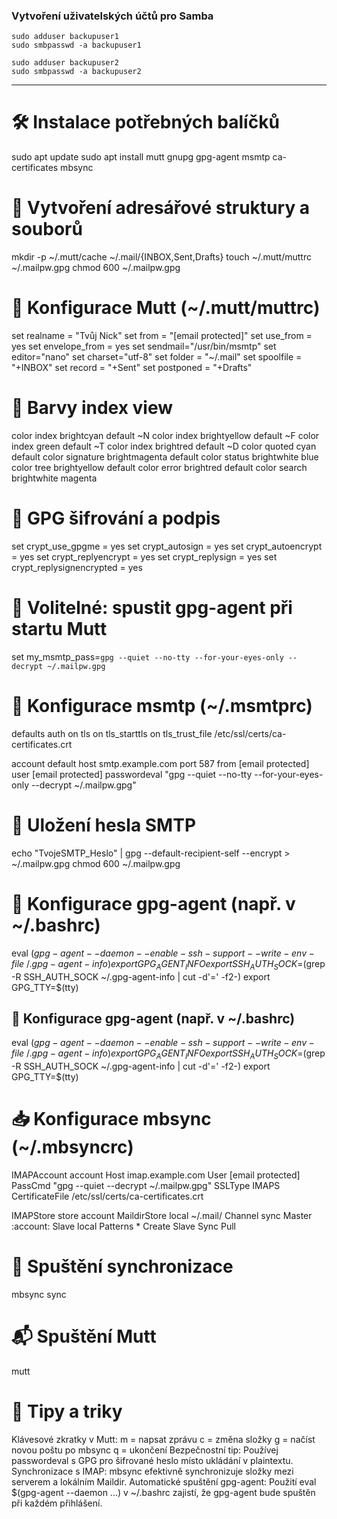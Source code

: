 ### Vytvoření uživatelských účtů pro Samba

    sudo adduser backupuser1
    sudo smbpasswd -a backupuser1

    sudo adduser backupuser2
    sudo smbpasswd -a backupuser2

---


# 🛠️ Instalace potřebných balíčků
sudo apt update
sudo apt install mutt gnupg gpg-agent msmtp ca-certificates mbsync

# 📁 Vytvoření adresářové struktury a souborů
mkdir -p ~/.mutt/cache ~/.mail/{INBOX,Sent,Drafts}
touch ~/.mutt/muttrc ~/.mailpw.gpg
chmod 600 ~/.mailpw.gpg

# 🧩 Konfigurace Mutt (~/.mutt/muttrc)
set realname = "Tvůj Nick"
set from = "[email protected]"
set use_from = yes
set envelope_from = yes
set sendmail="/usr/bin/msmtp"
set editor="nano"
set charset="utf-8"
set folder = "~/.mail"
set spoolfile = "+INBOX"
set record = "+Sent"
set postponed = "+Drafts"

# 🎨 Barvy index view
color index brightcyan default ~N
color index brightyellow default ~F
color index green default ~T
color index brightred default ~D
color quoted cyan default
color signature brightmagenta default
color status brightwhite blue
color tree brightyellow default
color error brightred default
color search brightwhite magenta

# 🔐 GPG šifrování a podpis
set crypt_use_gpgme = yes
set crypt_autosign = yes
set crypt_autoencrypt = yes
set crypt_replyencrypt = yes
set crypt_replysign = yes
set crypt_replysignencrypted = yes

# 🔄 Volitelné: spustit gpg-agent při startu Mutt
set my_msmtp_pass=`gpg --quiet --no-tty --for-your-eyes-only --decrypt ~/.mailpw.gpg`

# 📧 Konfigurace msmtp (~/.msmtprc)
defaults
auth on
tls on
tls_starttls on
tls_trust_file /etc/ssl/certs/ca-certificates.crt

account default
host smtp.example.com
port 587
from [email protected]
user [email protected]
passwordeval "gpg --quiet --no-tty --for-your-eyes-only --decrypt ~/.mailpw.gpg"

# 🔐 Uložení hesla SMTP
echo "TvojeSMTP_Heslo" | gpg --default-recipient-self --encrypt > ~/.mailpw.gpg
chmod 600 ~/.mailpw.gpg

# 🧪 Konfigurace gpg-agent (např. v ~/.bashrc)
eval $(gpg-agent --daemon --enable-ssh-support --write-env-file ~/.gpg-agent-info)
export GPG_AGENT_INFO
export SSH_AUTH_SOCK=$(grep -R SSH_AUTH_SOCK ~/.gpg-agent-info | cut -d'=' -f2-)
export GPG_TTY=$(tty)

## 🧪 Konfigurace gpg-agent (např. v ~/.bashrc)
eval $(gpg-agent --daemon --enable-ssh-support --write-env-file ~/.gpg-agent-info)
export GPG_AGENT_INFO
export SSH_AUTH_SOCK=$(grep -R SSH_AUTH_SOCK ~/.gpg-agent-info | cut -d'=' -f2-)
export GPG_TTY=$(tty)

# 📥 Konfigurace mbsync (~/.mbsyncrc)
IMAPAccount account
Host imap.example.com
User [email protected]
PassCmd "gpg --quiet --decrypt ~/.mailpw.gpg"
SSLType IMAPS
CertificateFile /etc/ssl/certs/ca-certificates.crt

IMAPStore store account
MaildirStore local ~/.mail/
Channel sync
Master :account:
Slave local
Patterns *
Create Slave
Sync Pull

# 🔄 Spuštění synchronizace
mbsync sync

# 📬 Spuštění Mutt
mutt

# 🧠 Tipy a triky
Klávesové zkratky v Mutt:
m = napsat zprávu
c = změna složky
g = načíst novou poštu po mbsync
q = ukončení
Bezpečnostní tip: Používej passwordeval s GPG pro šifrované heslo místo ukládání v plaintextu.
Synchronizace s IMAP: mbsync efektivně synchronizuje složky mezi serverem a lokálním Maildir.
Automatické spuštění gpg-agent: Použití eval $(gpg-agent --daemon ...) v ~/.bashrc zajistí, že gpg-agent bude spuštěn při každém přihlášení.

